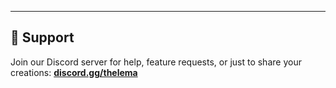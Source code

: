 ---

## 🙋 Support

Join our Discord server for help, feature requests, or just to share your creations: **[discord.gg/thelema](http://discord.gg/thelema)**
